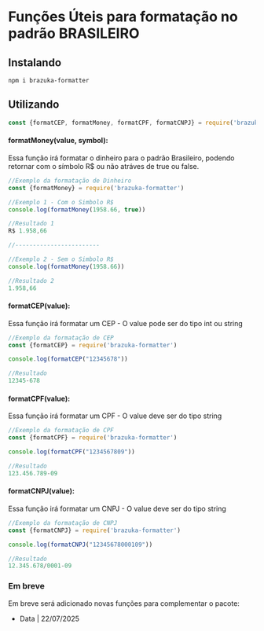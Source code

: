 # Funções Úteis para formatação no padrão BRASILEIRO

## Instalando
```shell
npm i brazuka-formatter
```

## Utilizando
```js
const {formatCEP, formatMoney, formatCPF, formatCNPJ} = require('brazuka-formatter')
```

#### formatMoney(value, symbol):
Essa função irá formatar o dinheiro para o padrão Brasileiro, podendo retornar com o símbolo R$ ou não atráves de true ou false.  

```js
//Exemplo da formatação de Dinheiro
const {formatMoney} = require('brazuka-formatter')

//Exemplo 1 - Com o Simbolo R$
console.log(formatMoney(1958.66, true))

//Resultado 1
R$ 1.958,66

//------------------------

//Exemplo 2 - Sem o Simbolo R$
console.log(formatMoney(1958.66))

//Resultado 2
1.958,66
```

#### formatCEP(value): 
Essa função irá formatar um CEP - O value pode ser do tipo int ou string

```js
//Exemplo da formatação de CEP
const {formatCEP} = require('brazuka-formatter')

console.log(formatCEP("12345678"))

//Resultado
12345-678
```

#### formatCPF(value): 
Essa função irá formatar um CPF - O value deve ser do tipo string

```js
//Exemplo da formatação de CPF
const {formatCPF} = require('brazuka-formatter')

console.log(formatCPF("1234567809"))

//Resultado
123.456.789-09
```

#### formatCNPJ(value): 
Essa função irá formatar um CNPJ - O value deve ser do tipo string

```js
//Exemplo da formatação de CNPJ
const {formatCNPJ} = require('brazuka-formatter')

console.log(formatCNPJ("12345678000109"))

//Resultado
12.345.678/0001-09
```

### Em breve
Em breve será adicionado novas funções para complementar o pacote:
- Data      | 22/07/2025
